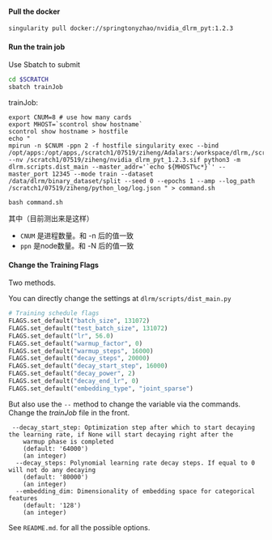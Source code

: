 #### Pull the docker

```bash
singularity pull docker://springtonyzhao/nvidia_dlrm_pyt:1.2.3
```

#### Run the train job

Use Sbatch to submit

```bash
cd $SCRATCH
sbatch trainJob
```

trainJob:

```
export CNUM=8 # use how many cards
export MHOST=`scontrol show hostname`
scontrol show hostname > hostfile
echo "
mpirun -n $CNUM -ppn 2 -f hostfile singularity exec --bind /opt/apps:/opt/apps,/scratch1/07519/ziheng/Adalars:/workspace/dlrm,/scratch1/07519/ziheng/data_out:/data --nv /scratch1/07519/ziheng/nvidia_dlrm_pyt_1.2.3.sif python3 -m dlrm.scripts.dist_main --master_addr='`echo ${MHOST%c*}`' --master_port 12345 --mode train --dataset /data/dlrm/binary_dataset/split --seed 0 --epochs 1 --amp --log_path /scratch1/07519/ziheng/python_log/log.json " > command.sh

bash command.sh
```

其中（目前测出来是这样）

- `CNUM` 是进程数量。和 -n 后的值一致
- `ppn` 是node数量。和 -N 后的值一致

#### Change the Training Flags

Two methods. 

You can directly change the settings at  `dlrm/scripts/dist_main.py`

```python
# Training schedule flags
FLAGS.set_default("batch_size", 131072)
FLAGS.set_default("test_batch_size", 131072)
FLAGS.set_default("lr", 56.0)
FLAGS.set_default("warmup_factor", 0)
FLAGS.set_default("warmup_steps", 16000)
FLAGS.set_default("decay_steps", 20000)
FLAGS.set_default("decay_start_step", 16000)
FLAGS.set_default("decay_power", 2)
FLAGS.set_default("decay_end_lr", 0)
FLAGS.set_default("embedding_type", "joint_sparse")
```

But also use the `--` method to change the variable via the commands. Change the *trainJob* file in the front.

```
 --decay_start_step: Optimization step after which to start decaying the learning rate, if None will start decaying right after the
    warmup phase is completed
    (default: '64000')
    (an integer)
  --decay_steps: Polynomial learning rate decay steps. If equal to 0 will not do any decaying
    (default: '80000')
    (an integer)
  --embedding_dim: Dimensionality of embedding space for categorical features
    (default: '128')
    (an integer)
```

See `README.md`. for all the possible options.



